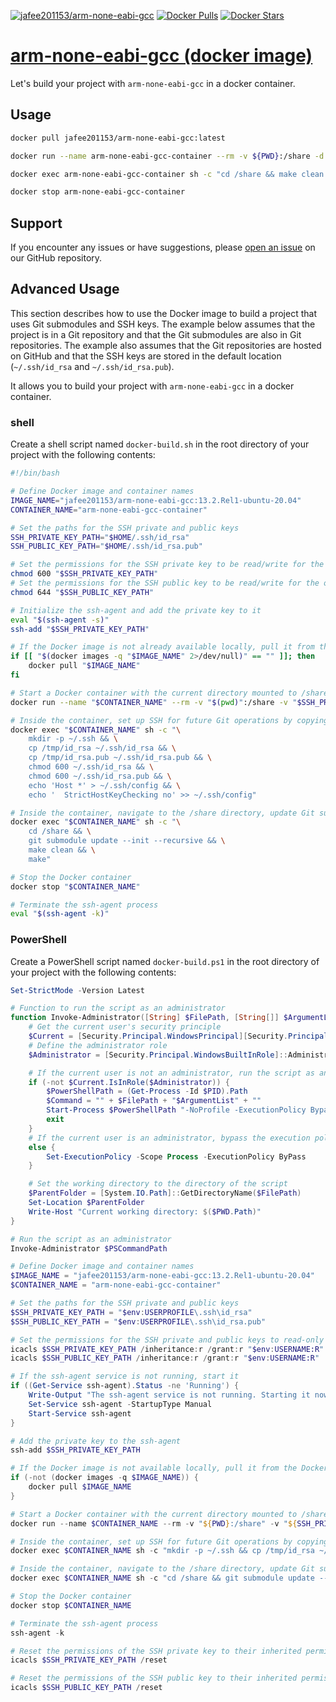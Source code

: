 [![jafee201153/arm-none-eabi-gcc](https://github.com/leoli0605/docker-arm-none-eabi-gcc/actions/workflows/publish.yml/badge.svg)](https://github.com/leoli0605/docker-arm-none-eabi-gcc/actions/workflows/publish.yml)
[![Docker Pulls](https://img.shields.io/docker/pulls/jafee201153/arm-none-eabi-gcc.svg)](https://hub.docker.com/r/jafee201153/arm-none-eabi-gcc/)
[![Docker Stars](https://img.shields.io/docker/stars/jafee201153/arm-none-eabi-gcc.svg)](https://hub.docker.com/r/jafee201153/arm-none-eabi-gcc/)

# [arm-none-eabi-gcc (docker image)](https://hub.docker.com/r/jafee201153/arm-none-eabi-gcc)

Let's build your project with `arm-none-eabi-gcc` in a docker container.

## Usage

```bash
docker pull jafee201153/arm-none-eabi-gcc:latest
```

```bash
docker run --name arm-none-eabi-gcc-container --rm -v ${PWD}:/share -d -it jafee201153/arm-none-eabi-gcc:latest sh
```

```bash
docker exec arm-none-eabi-gcc-container sh -c "cd /share && make clean && make"
```

```bash
docker stop arm-none-eabi-gcc-container
```

## Support

If you encounter any issues or have suggestions, please [open an issue](https://github.com/leoli0605/docker-arm-none-eabi-gcc/issues) on our GitHub repository.

## Advanced Usage

This section describes how to use the Docker image to build a project that uses Git submodules and SSH keys. The example below assumes that the project is in a Git repository and that the Git submodules are also in Git repositories. The example also assumes that the Git repositories are hosted on GitHub and that the SSH keys are stored in the default location (`~/.ssh/id_rsa` and `~/.ssh/id_rsa.pub`).

It allows you to build your project with `arm-none-eabi-gcc` in a docker container.

### shell

Create a shell script named `docker-build.sh` in the root directory of your project with the following contents:

```bash
#!/bin/bash

# Define Docker image and container names
IMAGE_NAME="jafee201153/arm-none-eabi-gcc:13.2.Rel1-ubuntu-20.04"
CONTAINER_NAME="arm-none-eabi-gcc-container"

# Set the paths for the SSH private and public keys
SSH_PRIVATE_KEY_PATH="$HOME/.ssh/id_rsa"
SSH_PUBLIC_KEY_PATH="$HOME/.ssh/id_rsa.pub"

# Set the permissions for the SSH private key to be read/write for the owner only
chmod 600 "$SSH_PRIVATE_KEY_PATH"
# Set the permissions for the SSH public key to be read/write for the owner, and readable for others
chmod 644 "$SSH_PUBLIC_KEY_PATH"

# Initialize the ssh-agent and add the private key to it
eval "$(ssh-agent -s)"
ssh-add "$SSH_PRIVATE_KEY_PATH"

# If the Docker image is not already available locally, pull it from the Docker repository
if [[ "$(docker images -q "$IMAGE_NAME" 2>/dev/null)" == "" ]]; then
    docker pull "$IMAGE_NAME"
fi

# Start a Docker container with the current directory mounted to /share in the container, and the SSH keys mounted to /tmp
docker run --name "$CONTAINER_NAME" --rm -v "$(pwd)":/share -v "$SSH_PRIVATE_KEY_PATH:/tmp/id_rsa" -v "$SSH_PUBLIC_KEY_PATH:/tmp/id_rsa.pub" -d -it "$IMAGE_NAME" sh

# Inside the container, set up SSH for future Git operations by copying the keys, setting their permissions, and disabling strict host key checking
docker exec "$CONTAINER_NAME" sh -c "\
    mkdir -p ~/.ssh && \
    cp /tmp/id_rsa ~/.ssh/id_rsa && \
    cp /tmp/id_rsa.pub ~/.ssh/id_rsa.pub && \
    chmod 600 ~/.ssh/id_rsa && \
    chmod 600 ~/.ssh/id_rsa.pub && \
    echo 'Host *' > ~/.ssh/config && \
    echo '  StrictHostKeyChecking no' >> ~/.ssh/config"

# Inside the container, navigate to the /share directory, update Git submodules, copy a configuration file, and execute make commands
docker exec "$CONTAINER_NAME" sh -c "\
    cd /share && \
    git submodule update --init --recursive && \
    make clean && \
    make"

# Stop the Docker container
docker stop "$CONTAINER_NAME"

# Terminate the ssh-agent process
eval "$(ssh-agent -k)"
```

### PowerShell

Create a PowerShell script named `docker-build.ps1` in the root directory of your project with the following contents:

```powershell
Set-StrictMode -Version Latest

# Function to run the script as an administrator
function Invoke-Administrator([String] $FilePath, [String[]] $ArgumentList = '') {
    # Get the current user's security principle
    $Current = [Security.Principal.WindowsPrincipal][Security.Principal.WindowsIdentity]::GetCurrent()
    # Define the administrator role
    $Administrator = [Security.Principal.WindowsBuiltInRole]::Administrator

    # If the current user is not an administrator, run the script as an administrator
    if (-not $Current.IsInRole($Administrator)) {
        $PowerShellPath = (Get-Process -Id $PID).Path
        $Command = "" + $FilePath + "$ArgumentList" + ""
        Start-Process $PowerShellPath "-NoProfile -ExecutionPolicy Bypass -File $Command" -Verb RunAs
        exit
    }
    # If the current user is an administrator, bypass the execution policy
    else {
        Set-ExecutionPolicy -Scope Process -ExecutionPolicy ByPass
    }

    # Set the working directory to the directory of the script
    $ParentFolder = [System.IO.Path]::GetDirectoryName($FilePath)
    Set-Location $ParentFolder
    Write-Host "Current working directory: $($PWD.Path)"
}

# Run the script as an administrator
Invoke-Administrator $PSCommandPath

# Define Docker image and container names
$IMAGE_NAME = "jafee201153/arm-none-eabi-gcc:13.2.Rel1-ubuntu-20.04"
$CONTAINER_NAME = "arm-none-eabi-gcc-container"

# Set the paths for the SSH private and public keys
$SSH_PRIVATE_KEY_PATH = "$env:USERPROFILE\.ssh\id_rsa"
$SSH_PUBLIC_KEY_PATH = "$env:USERPROFILE\.ssh\id_rsa.pub"

# Set the permissions for the SSH private and public keys to read-only for the current user
icacls $SSH_PRIVATE_KEY_PATH /inheritance:r /grant:r "$env:USERNAME:R"
icacls $SSH_PUBLIC_KEY_PATH /inheritance:r /grant:r "$env:USERNAME:R"

# If the ssh-agent service is not running, start it
if ((Get-Service ssh-agent).Status -ne 'Running') {
    Write-Output "The ssh-agent service is not running. Starting it now..."
    Set-Service ssh-agent -StartupType Manual
    Start-Service ssh-agent
}

# Add the private key to the ssh-agent
ssh-add $SSH_PRIVATE_KEY_PATH

# If the Docker image is not available locally, pull it from the Docker repository
if (-not (docker images -q $IMAGE_NAME)) {
    docker pull $IMAGE_NAME
}

# Start a Docker container with the current directory mounted to /share in the container, and the SSH keys mounted to /tmp
docker run --name $CONTAINER_NAME --rm -v "${PWD}:/share" -v "${SSH_PRIVATE_KEY_PATH}:/tmp/id_rsa" -v "${SSH_PUBLIC_KEY_PATH}:/tmp/id_rsa.pub" -d -it $IMAGE_NAME sh

# Inside the container, set up SSH for future Git operations by copying the keys, setting their permissions, and disabling strict host key checking
docker exec $CONTAINER_NAME sh -c "mkdir -p ~/.ssh && cp /tmp/id_rsa ~/.ssh/id_rsa && cp /tmp/id_rsa.pub ~/.ssh/id_rsa.pub && chmod 600 ~/.ssh/id_rsa && chmod 600 ~/.ssh/id_rsa.pub && echo 'Host *' > ~/.ssh/config && echo '  StrictHostKeyChecking no' >> ~/.ssh/config"

# Inside the container, navigate to the /share directory, update Git submodules, copy a configuration file, and execute make commands
docker exec $CONTAINER_NAME sh -c "cd /share && git submodule update --init --recursive && make clean && make"

# Stop the Docker container
docker stop $CONTAINER_NAME

# Terminate the ssh-agent process
ssh-agent -k

# Reset the permissions of the SSH private key to their inherited permissions
icacls $SSH_PRIVATE_KEY_PATH /reset

# Reset the permissions of the SSH public key to their inherited permissions
icacls $SSH_PUBLIC_KEY_PATH /reset
```
